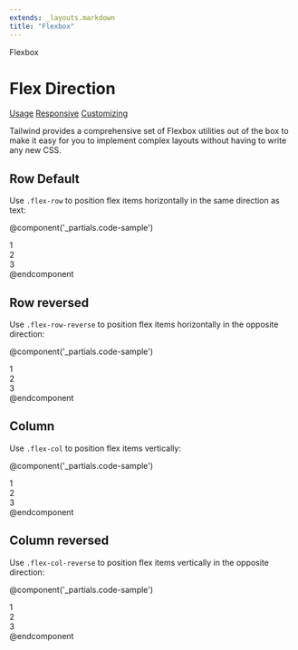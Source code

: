 ```yaml
---
extends: _layouts.markdown
title: "Flexbox"
---
```


<div class="font-semibold text-slate-light text-base uppercase tracking-wide mb-2">Flexbox</div>

# Flex Direction

<div class="subnav">
    <a class="subnav-link" href="#usage">Usage</a>
    <a class="subnav-link" href="#responsive">Responsive</a>
    <a class="subnav-link" href="#customizing">Customizing</a>
</div>

Tailwind provides a comprehensive set of Flexbox utilities out of the box to make it easy for you to implement complex layouts without having to write any new CSS.

<h2>Row <span class="ml-2 font-semibold text-slate-light text-sm uppercase tracking-wide">Default</span></h2>

Use `.flex-row` to position flex items horizontally in the same direction as text:

@component('_partials.code-sample')
<div class="flex flex-row bg-smoke-light">
    <div class="text-slate text-center bg-smoke px-4 py-2 m-2">1</div>
    <div class="text-slate text-center bg-smoke px-4 py-2 m-2">2</div>
    <div class="text-slate text-center bg-smoke px-4 py-2 m-2">3</div>
</div>
@endcomponent

## Row reversed

Use `.flex-row-reverse` to position flex items horizontally in the opposite direction:

@component('_partials.code-sample')
<div class="flex flex-row-reverse bg-smoke-light">
    <div class="text-slate text-center bg-smoke px-4 py-2 m-2">1</div>
    <div class="text-slate text-center bg-smoke px-4 py-2 m-2">2</div>
    <div class="text-slate text-center bg-smoke px-4 py-2 m-2">3</div>
</div>
@endcomponent

## Column

Use `.flex-col` to position flex items vertically:

@component('_partials.code-sample')
<div class="flex flex-col bg-smoke-light">
    <div class="text-slate text-center bg-smoke px-4 py-2 m-2">1</div>
    <div class="text-slate text-center bg-smoke px-4 py-2 m-2">2</div>
    <div class="text-slate text-center bg-smoke px-4 py-2 m-2">3</div>
</div>
@endcomponent

## Column reversed

Use `.flex-col-reverse` to position flex items vertically in the opposite direction:

@component('_partials.code-sample')
<div class="flex flex-col-reverse bg-smoke-light">
    <div class="text-slate text-center bg-smoke px-4 py-2 m-2">1</div>
    <div class="text-slate text-center bg-smoke px-4 py-2 m-2">2</div>
    <div class="text-slate text-center bg-smoke px-4 py-2 m-2">3</div>
</div>
@endcomponent
